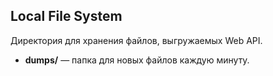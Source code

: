## Local File System

Директория для хранения файлов, выгружаемых Web API.

- **dumps/** — папка для новых файлов каждую минуту.

